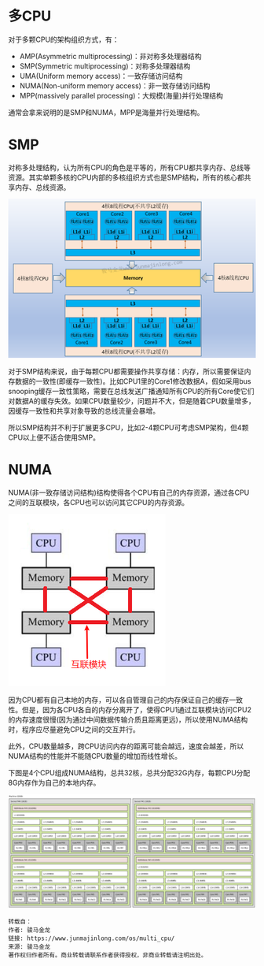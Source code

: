 # 多CPU
对于多颗CPU的架构组织方式，有：
- AMP(Asymmetric multiprocessing)：非对称多处理器结构
- SMP(Symmetric multiprocessing)：对称多处理器结构
- UMA(Uniform memory access)：一致存储访问结构
- NUMA(Non-uniform memory access)：非一致存储访问结构
- MPP(massively parallel processing)：大规模(海量)并行处理结构

通常会拿来说明的是SMP和NUMA，MPP是海量并行处理结构。


# SMP
对称多处理结构，认为所有CPU的角色是平等的，所有CPU都共享内存、总线等资源。其实单颗多核的CPU内部的多核组织方式也是SMP结构，所有的核心都共享内存、总线资源。

![smp](./img/smp.png)

对于SMP结构来说，由于每颗CPU都需要操作共享存储：内存，所以需要保证内存数据的一致性(即缓存一致性)。比如CPU1里的Core1修改数据A，假如采用bus snooping缓存一致性策略，需要在总线发送广播通知所有CPU的所有Core使它们对数据A的缓存失效。如果CPU数量较少，问题并不大，但是随着CPU数量增多，因缓存一致性和共享对象导致的总线流量会暴增。

所以SMP结构并不利于扩展更多CPU，比如2-4颗CPU可考虑SMP架构，但4颗CPU以上便不适合使用SMP。

# NUMA
NUMA(非一致存储访问结构)结构使得各个CPU有自己的内存资源，通过各CPU之间的互联模块，各CPU也可以访问其它CPU的内存资源。

![numa](./img/numa1.png)

因为CPU都有自己本地的内存，可以各自管理自己的内存保证自己的缓存一致性。但是，因为各CPU各自的内存分离开了，使得CPU1通过互联模块访问CPU2的内存速度很慢(因为通过中间数据传输介质且距离更远)，所以使用NUMA结构时，程序应尽量避免CPU之间的交互并行。

此外，CPU数量越多，跨CPU访问内存的距离可能会越远，速度会越差，所以NUMA结构的性能并不能随CPU数量的增加而线性增长。

下图是4个CPU组成NUMA结构，总共32核，总共分配32G内存，每颗CPU分配8G内存作为自己的本地内存。

![numa2](./img/numa2.png)

```
转载自：
作者: 骏马金龙
链接: https://www.junmajinlong.com/os/multi_cpu/
来源: 骏马金龙
著作权归作者所有。商业转载请联系作者获得授权，非商业转载请注明出处。
```